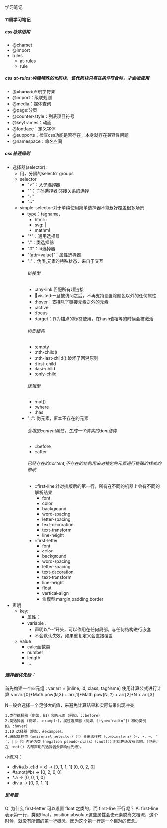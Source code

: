 学习笔记

#### 11周学习笔记

##### css总体结构
- @charset
- @import
- rules
    - at-rules
    - rule


##### css at-rules:构建特殊的代码块，该代码块只有在条件符合时，才会被应用
- @charset:声明字符集
- @import：级联规则
- @media：媒体查询
- @page:分页
- @counter-style：列表项目符号
- @keyframes：动画
- @fontface：定义字体
- @supports：检查css功能是否存在，本身就存在兼容性问题
- @namespace：命名空间



##### css普通规则
- 选择器(selector):
    - 用，分隔的selector groups
    - selector
        - ">"：父子选择器
        - "<sp>"：子孙选择器
        邻接关系的选择
        - "+"
        - "~"
    - simple-selector:对于单纯使用简单选择器不能很好覆盖很多场景
        - type：tagname，
            - html: :
            - svg: |
            - mathml
        - "*"：通用选择器
        - "."：类选择器
        - "#"：id选择器
        - "[attr=value]"：属性选择器
        - ":"：伪类,元素的特殊状态，来自于交互
            ###### 链接型
            - :any-link:匹配所有超链接
            - :link:visited:一旦被访问之后，不再支持设置除颜色以外的任何属性
            - :hover：支持除了链接元素之外的元素
            - :active
            - :focus
            - :target：作为锚点的标签使用，在hash值相等的时候会被激活
            ###### 树形结构
            - :empty
            - :nth-child()
            - :nth-last-child():破坏了回溯原则
            - :first-child
            - :last-child
            - :only-child
            ###### 逻辑型
            - :not()
            - :where
            - :has
        - "::": 伪元素，原本不存在的元素
            ###### 会增加content属性，生成一个真实的dom结构
            - ::before
            - ::after
            ###### 已经存在的content,不存在的结构用来对特定的元素进行特殊的样式的修改
            - ::first-line:针对排版后的第一行，所有在不同的机器上会有不同的解析结果
                - font
                - color
                - background
                - word-spacing
                - letter-spacing
                - text-decoration
                - text-transform
                - line-height
            - ::first-letter
                - font
                - color
                - background
                - word-spacing
                - letter-spacing
                - text-decoration
                - text-transform
                - line-height
                - float
                - vertical-align
                - 盒模型:margin,padding,border 
- 声明
    - key: 
        - 属性：
        - variable：
            - 声明以“--”开头，可以作用在任何局部，与任何结构进行嵌套
            - 不会默认失效，如果重复定义会直接覆盖
    - value
        - calc:函数类
        - number
        - length
        - ...



##### 选择器优先级：
首先构建一个四元组 : var arr = [inline, id, class, tagName]
使用计算公式进行计算
s = arr[0]*Math.pow(N,3) + arr[1]*Math.pow(N, 2) + arr[2]*N + arr[3]

N一般会选择一个足够大的值，来避免计算结果和实际结果出现冲突

```
1.类型选择器（例如，h1）和伪元素（例如，::before）
2.类选择器 (例如，.example)，属性选择器（例如，[type="radio"]）和伪类例如，:hover）
3.ID 选择器（例如，#example）。
4.通配选择符（universal selector）（*）关系选择符（combinators）（+, >, ~, ' ', ||）和 否定伪类（negation pseudo-class）（:not()）对优先级没有影响。（但是，在 :not() 内部声明的选择器会影响优先级）。
```
小练习：
- div#a.b .c[id = x] -> [0, 1, 1, 1] [0, 0, 2, 0] 
- #a:not(#b) -> [0, 2, 0, 0]
- *.a -> [0, 0, 1, 0]
- div.a -> [0, 0, 1, 1]

##### 思考题
Q: 为什么 first-letter 可以设置 float 之类的，而 first-line 不行呢？ 
A: first-line表示第一行，类似float，position:absolute这些属性会使元素脱离文档流，这个时候，就没有所谓的第一行概念，因为这个第一行是一个相对的概念。

        